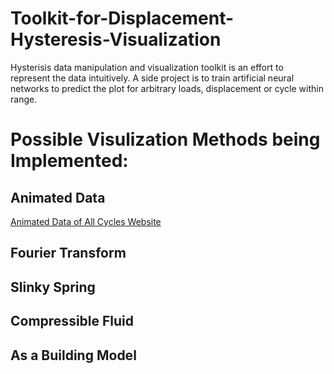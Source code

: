 # Toolkit-for-Displacement-Hysteresis-Visualization
  Hysterisis data manipulation and visualization toolkit is an effort to represent the data intuitively. A side project is to train artificial neural networks to predict the plot for arbitrary loads, displacement or cycle within range.
# Possible Visulization Methods being Implemented:
## Animated Data
[Animated Data of All Cycles Website](https:///QuantumNovice.github.io/Data-Visualization-of-Load-Displacement-Hysteresis)

## Fourier Transform
## Slinky Spring
## Compressible Fluid
## As a Building Model
